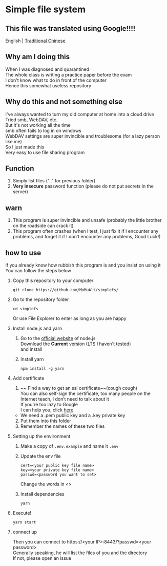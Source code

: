 # Simple file system

## This file was translated using Google!!!!

English | [Traditional Chinese](https://github.com/MoMuAlt/simplefs/blob/main/README.md)

## Why am I doing this

When I was diagnosed and quarantined  
The whole class is writing a practice paper before the exam  
I don't know what to do in front of the computer  
Hence this somewhat useless repository

## Why do this and not something else

I've always wanted to turn my old computer at home into a cloud drive  
Tried smb, WebDAV, etc.  
But it's not working all the time  
smb often fails to log in on windows  
WebDAV settings are super invincible and troublesome (for a lazy person like me)  
So I just made this  
Very easy to use file sharing program

## Function

1. Simply list files (".." for previous folder)
2. **Very insecure** password function (please do not put secrets in the server)

## warn

1. This program is super invincible and unsafe (probably the little brother on the roadside can crack it)
2. This program often crashes (when I test, I just fix it if I encounter any problems, and forget it if I don’t encounter any problems, Good Luck!)

## how to use

If you already know how rubbish this program is and you insist on using it  
You can follow the steps below

1. Copy this repository to your computer

    ```pwsh
    git clone https://github.com/MoMuAlt/simplefs/
    ```

2. Go to the repository folder

    ```pwsh
    cd simplefs
    ```

    Or use File Explorer to enter
    as long as you are happy

3. Install node.js and yarn

    1. Go to the [official website](https://nodejs.org) of node.js  
       Download the **Current** version (LTS I haven't tested)  
       and install

    2. Install yarn
        ```pwsh
        npm install -g yarn
        ```

4. Add certificate

    1. ~~ Find a way to get an ssl certificate~~(cough cough)  
       You can also self-sign the certificate, too many people on the Internet teach, I don’t need to talk about it  
       If you're too lazy to Google  
       I can help you, click [here](https://google.com/search?q=self+signed+certificate)

    - We need a .pem public key and a .key private key

    2. Put them into this folder
    3. Remember the names of these two files

5. Setting up the environment

    1. Make a copy of `.env.example` and name it `.env`
    2. Update the env file
        ```dotenv
        cert=<your public key file name>
        key=<your private key file name>
        passwd=<password you want to set>
        ```
        Change the words in <>
    3. Install dependencies

        ```pwsh
        yarn
        ```

6. Execute!

    ```pwsh
    yarn start
    ```

7. connect up

    Then you can connect to https://\<your IP\>:8443/?passwd=\<your password\>  
    Generally speaking, he will list the files of you and the directory  
    If not, please open an issue
